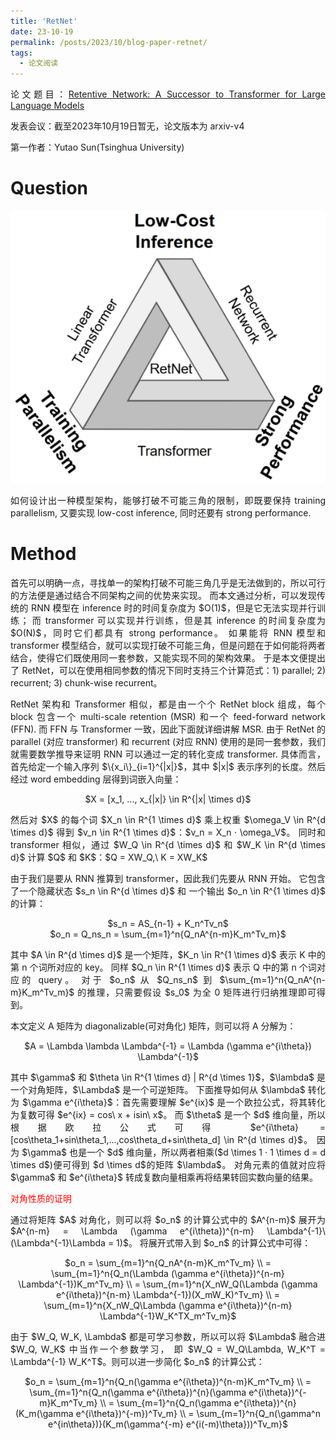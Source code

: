 ```yaml
---
title: 'RetNet'
date: 23-10-19
permalink: /posts/2023/10/blog-paper-retnet/
tags:
  - 论文阅读
---
```


<p style="text-align:justify; text-justify:inter-ideograph;"> 论文题目：<a href="https://arxiv.org/abs/2307.08621" target="_blank" title="RetNet">Retentive Network: A Successor to Transformer for Large Language Models</a></p>

发表会议：截至2023年10月19日暂无，论文版本为 arxiv-v4

第一作者：Yutao Sun(Tsinghua University)

Question
===
![impossible triangle](/images/paper_RetNet_impossible_triangle.png)
<p style="text-align:justify; text-justify:inter-ideograph;"> 如何设计出一种模型架构，能够打破不可能三角的限制，即既要保持 training parallelism, 又要实现 low-cost inference, 同时还要有 strong performance. </p>

Method
===
<p style="text-align:justify; text-justify:inter-ideograph;"> 首先可以明确一点，寻找单一的架构打破不可能三角几乎是无法做到的，所以可行的方法便是通过结合不同架构之间的优势来实现。
而本文通过分析，可以发现传统的 RNN 模型在 inference 时的时间复杂度为 $O(1)$，但是它无法实现并行训练；
而 transformer 可以实现并行训练，但是其 inference 的时间复杂度为 $O(N)$，同时它们都具有 strong performance。
如果能将 RNN 模型和 transformer 模型结合，就可以实现打破不可能三角，但是问题在于如何能将两者结合，使得它们既使用同一套参数，又能实现不同的架构效果。
于是本文便提出了 RetNet，可以在使用相同参数的情况下同时支持三个计算范式：1) parallel; 2) recurrent; 3) chunk-wise recurrent。
<p style="text-align:justify; text-justify:inter-ideograph;"> RetNet 架构和 Transformer 相似，都是由一个个 RetNet block 组成，每个 block 包含一个 multi-scale retention (MSR) 和一个 feed-forward network (FFN).
而 FFN 与 Transformer 一致，因此下面就详细讲解 MSR. 
由于 RetNet 的 parallel (对应 transformer) 和 recurrent (对应 RNN) 使用的是同一套参数，我们就需要数学推导来证明 RNN 可以通过一定的转化变成 transformer.
具体而言，首先给定一个输入序列 $\{x_i\}_{i=1}^{|x|}$，其中 $|x|$ 表示序列的长度。然后经过 word embedding 层得到词嵌入向量：</p>

<center> $X = [x_1, ..., x_{|x|} \in R^{|x| \times d}$ </center>

<p style="text-align:justify; text-justify:inter-ideograph;"> 然后对 $X$ 的每个词 $X_n \in  R^{1 \times d}$ 乘上权重 $\omega_V \in R^{d \times d}$ 得到 $v_n \in R^{1 \times d}$：$v_n = X_n · \omega_V$。
同时和 transformer 相似，通过 $W_Q \in R^{d \times d}$ 和 $W_K \in R^{d \times d}$ 计算 $Q$ 和 $K$：$Q = XW_Q,\ K = XW_K$ </p>

<p style="text-align:justify; text-justify:inter-ideograph;"> 由于我们是要从 RNN 推算到 transformer，因此我们先要从 RNN 开始。
它包含了一个隐藏状态 $s_n \in R^{d \times d}$ 和 一个输出 $o_n \in R^{1 \times d}$ 的计算：</p>

<center> $s_n = AS_{n-1} + K_n^Tv_n$ </center>

<center> $o_n = Q_ns_n = \sum_{m=1}^n{Q_nA^{n-m}K_m^Tv_m}$ </center>

<p style="text-align:justify; text-justify:inter-ideograph;"> 其中 $A \in R^{d \times d}$ 是一个矩阵，$K_n \in R^{1 \times d}$ 表示 K 中的第 n 个词所对应的 key。
同样 $Q_n \in R^{1 \times d}$ 表示 Q 中的第 n 个词对应的 query。
对于 $o_n$ 从 $Q_ns_n$ 到 $\sum_{m=1}^n{Q_nA^{n-m}K_m^Tv_m}$ 的推理，只需要假设 $s_0$ 为全 0 矩阵进行归纳推理即可得到。</p>

<p style="text-align:justify; text-justify:inter-ideograph;"> 本文定义 A 矩阵为 diagonalizable(可对角化) 矩阵，则可以将 A 分解为： </p>

<center> $A = \Lambda \lambda \Lambda^{-1} = \Lambda (\gamma e^{i\theta}) \Lambda^{-1}$ </center>

<p style="text-align:justify; text-justify:inter-ideograph;"> 其中 $\gamma$ 和 $\theta \in R^{1 \times d} | R^{d \times 1}$，$\lambda$ 是一个对角矩阵，$\Lambda$ 是一个可逆矩阵。
下面推导如何从 $\lambda$ 转化为 $\gamma e^{i\theta}$：首先需要理解 $e^{ix}$ 是一个欧拉公式，将其转化为复数可得 $e^{ix} = cos\ x + isin\ x$。
而 $\theta$ 是一个 $d$ 维向量，所以根据欧拉公式可得 $e^{i\theta} = [cos\theta_1+sin\theta_1,...,cos\theta_d+sin\theta_d] \in R^{d \times d}$。
因为 $\gamma$ 也是一个 $d$ 维向量，所以两者相乘($d \times 1 · 1 \times d = d \times d$)便可得到 $d \times d$的矩阵 $\lambda$。
对角元素的值就对应将 $\gamma$ 和 $e^{i\theta}$ 转成复数向量相乘再将结果转回实数向量的结果。</p>

<p style="color: red;"> 对角性质的证明 </p>

<p style="text-align:justify; text-justify:inter-ideograph;"> 通过将矩阵 $A$ 对角化，则可以将 $o_n$ 的计算公式中的 $A^{n-m}$ 展开为 $A^{n-m} = \Lambda (\gamma e^{i\theta})^{n-m} \Lambda^{-1}\ (\Lambda^{-1}\Lambda = 1)$。
将展开式带入到 $o_n$ 的计算公式中可得：</p>

<center> $o_n = \sum_{m=1}^n{Q_nA^{n-m}K_m^Tv_m} \\ 
= \sum_{m=1}^n{Q_n(\Lambda (\gamma e^{i\theta})^{n-m} \Lambda^{-1})K_m^Tv_m} \\
= \sum_{m=1}^n{X_nW_Q(\Lambda (\gamma e^{i\theta})^{n-m} \Lambda^{-1})(X_mW_K)^Tv_m} \\
= \sum_{m=1}^n{X_nW_Q\Lambda (\gamma e^{i\theta})^{n-m} \Lambda^{-1}W_K^TX_m^Tv_m}$ </center>

<p style="text-align:justify; text-justify:inter-ideograph;"> 由于 $W_Q, W_K, \Lambda$ 都是可学习参数，所以可以将 $\Lambda$ 融合进 $W_Q, W_K$ 中当作一个参数学习，
即 $W_Q = W_Q\Lambda, W_K^T = \Lambda^{-1} W_K^T$。则可以进一步简化 $o_n$ 的计算公式：</p>

<center> $o_n = \sum_{m=1}^n{Q_n(\gamma e^{i\theta})^{n-m}K_m^Tv_m} \\
= \sum_{m=1}^n{Q_n(\gamma e^{i\theta})^{n}(\gamma e^{i\theta})^{-m}K_m^Tv_m} \\
= \sum_{m=1}^n{Q_n(\gamma e^{i\theta})^{n}(K_m(\gamma e^{i\theta})^{-m})^Tv_m} \\
= \sum_{m=1}^n{Q_n(\gamma^n e^{in\theta})}(K_m(\gamma^{-m} e^{i(-m)\theta}))^Tv_m}$ </center>

